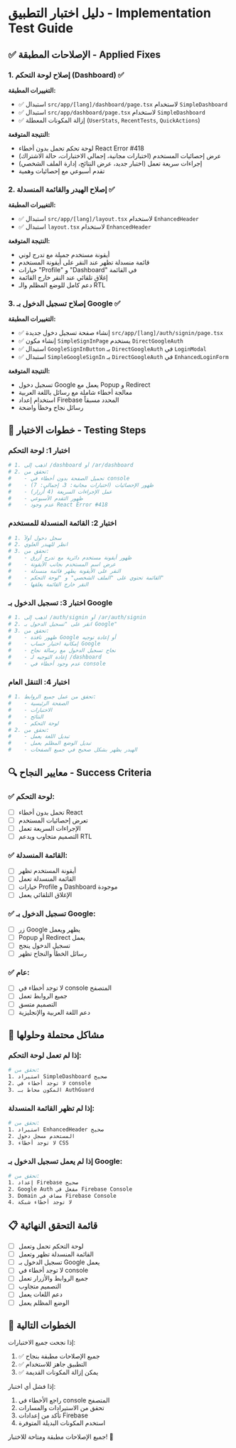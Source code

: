 # دليل اختبار التطبيق - Implementation Test Guide

## ✅ الإصلاحات المطبقة - Applied Fixes

### 1. إصلاح لوحة التحكم (Dashboard) ✅
**التغييرات المطبقة:**
- ✅ استبدال `src/app/[lang]/dashboard/page.tsx` لاستخدام `SimpleDashboard`
- ✅ استبدال `src/app/dashboard/page.tsx` لاستخدام `SimpleDashboard`
- ✅ إزالة المكونات المعطلة (`UserStats`, `RecentTests`, `QuickActions`)

**النتيجة المتوقعة:**
- لوحة تحكم تحمل بدون أخطاء React Error #418
- عرض إحصائيات المستخدم (اختبارات مجانية، إجمالي الاختبارات، حالة الاشتراك)
- إجراءات سريعة تعمل (اختبار جديد، عرض النتائج، إدارة الملف الشخصي)
- تقدم أسبوعي مع إحصائيات وهمية

### 2. إصلاح الهيدر والقائمة المنسدلة ✅
**التغييرات المطبقة:**
- ✅ استبدال `src/app/[lang]/layout.tsx` لاستخدام `EnhancedHeader`
- ✅ استبدال `layout.tsx` لاستخدام `EnhancedHeader`

**النتيجة المتوقعة:**
- أيقونة مستخدم جميلة مع تدرج لوني
- قائمة منسدلة تظهر عند النقر على أيقونة المستخدم
- خيارات "Profile" و "Dashboard" في القائمة
- إغلاق تلقائي عند النقر خارج القائمة
- دعم كامل للوضع المظلم والـ RTL

### 3. إصلاح تسجيل الدخول بـ Google ✅
**التغييرات المطبقة:**
- ✅ إنشاء صفحة تسجيل دخول جديدة `src/app/[lang]/auth/signin/page.tsx`
- ✅ إنشاء مكون `SimpleSignInPage` يستخدم `DirectGoogleAuth`
- ✅ استبدال `GoogleSignInButton` بـ `DirectGoogleAuth` في `LoginModal`
- ✅ استبدال `SimpleGoogleSignIn` بـ `DirectGoogleAuth` في `EnhancedLoginForm`

**النتيجة المتوقعة:**
- تسجيل دخول Google يعمل مع Popup و Redirect
- معالجة أخطاء شاملة مع رسائل باللغة العربية
- استخدام إعداد Firebase المحدد مسبقاً
- رسائل نجاح وخطأ واضحة

## 🧪 خطوات الاختبار - Testing Steps

### اختبار 1: لوحة التحكم
```bash
# 1. اذهب إلى /dashboard أو /ar/dashboard
# 2. تحقق من:
#    - تحميل الصفحة بدون أخطاء في console
#    - ظهور الإحصائيات (اختبارات مجانية: 3، إجمالي: 7)
#    - عمل الإجراءات السريعة (4 أزرار)
#    - ظهور التقدم الأسبوعي
#    - عدم وجود React Error #418
```

### اختبار 2: القائمة المنسدلة للمستخدم
```bash
# 1. سجل دخول أولاً
# 2. انظر للهيدر العلوي
# 3. تحقق من:
#    - ظهور أيقونة مستخدم دائرية مع تدرج أزرق
#    - عرض اسم المستخدم بجانب الأيقونة
#    - النقر على الأيقونة يظهر قائمة منسدلة
#    - القائمة تحتوي على "الملف الشخصي" و "لوحة التحكم"
#    - النقر خارج القائمة يغلقها
```

### اختبار 3: تسجيل الدخول بـ Google
```bash
# 1. اذهب إلى /auth/signin أو /ar/auth/signin
# 2. انقر على "تسجيل الدخول بـ Google"
# 3. تحقق من:
#    - ظهور نافذة Google أو إعادة توجيه
#    - إمكانية اختيار حساب Google
#    - نجاح تسجيل الدخول مع رسالة نجاح
#    - إعادة التوجيه لـ /dashboard
#    - عدم وجود أخطاء في console
```

### اختبار 4: التنقل العام
```bash
# 1. تحقق من عمل جميع الروابط:
#    - الصفحة الرئيسية
#    - الاختبارات
#    - النتائج
#    - لوحة التحكم
# 2. تحقق من:
#    - تبديل اللغة يعمل
#    - تبديل الوضع المظلم يعمل
#    - الهيدر يظهر بشكل صحيح في جميع الصفحات
```

## 🔍 معايير النجاح - Success Criteria

### ✅ لوحة التحكم:
- [ ] تحمل بدون أخطاء React
- [ ] تعرض إحصائيات المستخدم
- [ ] الإجراءات السريعة تعمل
- [ ] التصميم متجاوب ويدعم RTL

### ✅ القائمة المنسدلة:
- [ ] أيقونة المستخدم تظهر
- [ ] القائمة المنسدلة تعمل
- [ ] خيارات Profile و Dashboard موجودة
- [ ] الإغلاق التلقائي يعمل

### ✅ تسجيل الدخول بـ Google:
- [ ] زر Google يظهر ويعمل
- [ ] Popup أو Redirect يعمل
- [ ] تسجيل الدخول ينجح
- [ ] رسائل الخطأ والنجاح تظهر

### ✅ عام:
- [ ] لا توجد أخطاء في console المتصفح
- [ ] جميع الروابط تعمل
- [ ] التصميم متسق
- [ ] دعم اللغة العربية والإنجليزية

## 🚨 مشاكل محتملة وحلولها

### إذا لم تعمل لوحة التحكم:
```bash
# تحقق من:
1. استيراد SimpleDashboard صحيح
2. لا توجد أخطاء في console
3. المكون محاط بـ AuthGuard
```

### إذا لم تظهر القائمة المنسدلة:
```bash
# تحقق من:
1. استيراد EnhancedHeader صحيح
2. المستخدم مسجل دخول
3. لا توجد أخطاء CSS
```

### إذا لم يعمل تسجيل الدخول بـ Google:
```bash
# تحقق من:
1. إعداد Firebase صحيح
2. Google Auth مفعل في Firebase Console
3. Domain مضاف في Firebase Console
4. لا توجد أخطاء شبكة
```

## 📋 قائمة التحقق النهائية

- [ ] لوحة التحكم تحمل وتعمل
- [ ] القائمة المنسدلة تظهر وتعمل
- [ ] تسجيل الدخول بـ Google يعمل
- [ ] لا توجد أخطاء في console
- [ ] جميع الروابط والأزرار تعمل
- [ ] التصميم متجاوب
- [ ] دعم اللغات يعمل
- [ ] الوضع المظلم يعمل

## 🎯 الخطوات التالية

إذا نجحت جميع الاختبارات:
1. ✅ جميع الإصلاحات مطبقة بنجاح
2. ✅ التطبيق جاهز للاستخدام
3. ✅ يمكن إزالة المكونات القديمة

إذا فشل أي اختبار:
1. راجع الأخطاء في console المتصفح
2. تحقق من الاستيرادات والمسارات
3. تأكد من إعدادات Firebase
4. استخدم المكونات البديلة المتوفرة

جميع الإصلاحات مطبقة ومتاحة للاختبار! 🎉
